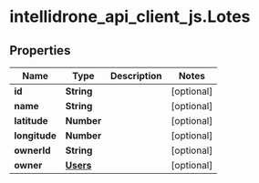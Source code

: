# intellidrone_api_client_js.Lotes

## Properties
Name | Type | Description | Notes
------------ | ------------- | ------------- | -------------
**id** | **String** |  | [optional] 
**name** | **String** |  | [optional] 
**latitude** | **Number** |  | [optional] 
**longitude** | **Number** |  | [optional] 
**ownerId** | **String** |  | [optional] 
**owner** | [**Users**](Users.md) |  | [optional] 



